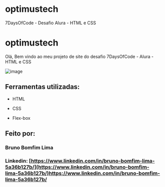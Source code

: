 # optimustech
7DaysOfCode - Desafio Alura - HTML e CSS
# optimustech
Olá, Bem vindo ao meu projeto de site do desafio 7DaysOfCode - Alura - HTML e CSS

![image](https://github.com/Bruno23111/optimustech/assets/81599298/14abab15-3638-4b50-9cd4-51603e3fdaee)

## Ferramentas utilizadas:

* HTML

* CSS

* Flex-box

## Feito por:

### Bruno Bomfim Lima

### Linkedin: [https://www.linkedin.com/in/bruno-bomfim-lima-5a36b127b/](https://www.linkedin.com/in/bruno-bomfim-lima-5a36b127b/)https://www.linkedin.com/in/bruno-bomfim-lima-5a36b127b/

```
